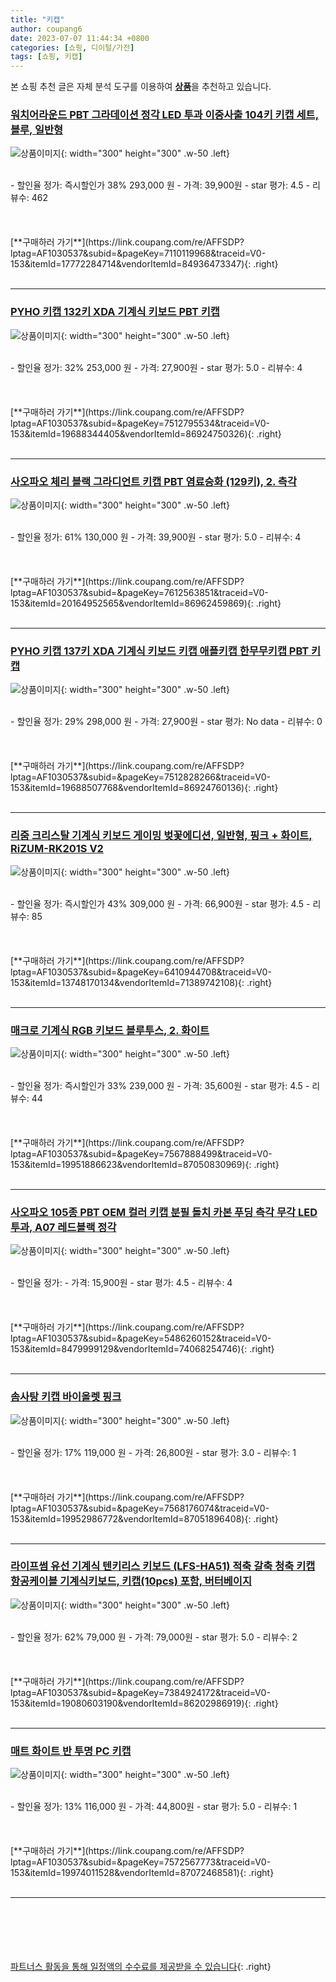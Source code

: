 ```yaml
---
title: "키캡"
author: coupang6
date: 2023-07-07 11:44:34 +0800
categories: [쇼핑, 디이털/가전]
tags: [쇼핑, 키캡]
---
```


본 쇼핑 추천 글은 자체 분석 도구를 이용하여 [**상품**](https://link.coupang.com/a/bao1ui)을 추천하고 있습니다.

### [워치어라운드 PBT 그라데이션 정각 LED 투과 이중사출 104키 키캡 세트, 블루, 일반형](https://link.coupang.com/re/AFFSDP?lptag=AF1030537&subid=&pageKey=7110119968&traceid=V0-153&itemId=17772284714&vendorItemId=84936473347)

![상품이미지](https://thumbnail6.coupangcdn.com/thumbnails/remote/230x230ex/image/vendor_inventory/bc2e/90c138f69a983b9ba792358bdf0df1eb2c01c4c986fddde453e8643a41f0.jpg){: width="300" height="300" .w-50 .left}


<br>
- 할인율 정가: 즉시할인가 38%  293,000   원
- 가격: 39,900원
- star 평가: 4.5
- 리뷰수: 462
<br>
<br>
<br>
<br>
[**구매하러 가기**](https://link.coupang.com/re/AFFSDP?lptag=AF1030537&subid=&pageKey=7110119968&traceid=V0-153&itemId=17772284714&vendorItemId=84936473347){: .right}
<br>
<br>

---

### [PYHO 키캡 132키 XDA 기계식 키보드 PBT 키캡](https://link.coupang.com/re/AFFSDP?lptag=AF1030537&subid=&pageKey=7512795534&traceid=V0-153&itemId=19688344405&vendorItemId=86924750326)

![상품이미지](https://thumbnail8.coupangcdn.com/thumbnails/remote/230x230ex/image/vendor_inventory/1dec/42cbcadf9af5e59cbb7fc47cff5b329fcd0fad285041f9b5ce95bbe69d1d.jpg){: width="300" height="300" .w-50 .left}


<br>
- 할인율 정가: 32%  253,000   원
- 가격: 27,900원
- star 평가: 5.0
- 리뷰수: 4
<br>
<br>
<br>
<br>
[**구매하러 가기**](https://link.coupang.com/re/AFFSDP?lptag=AF1030537&subid=&pageKey=7512795534&traceid=V0-153&itemId=19688344405&vendorItemId=86924750326){: .right}
<br>
<br>

---

### [사오파오 체리 블랙 그라디언트 키캡 PBT 염료승화 (129키), 2. 측각](https://link.coupang.com/re/AFFSDP?lptag=AF1030537&subid=&pageKey=7612563851&traceid=V0-153&itemId=20164952565&vendorItemId=86962459869)

![상품이미지](https://thumbnail7.coupangcdn.com/thumbnails/remote/230x230ex/image/vendor_inventory/9dfd/792ce9ba370131a22f5d187e24ac2a57329bf1a3fc0a36f35827b703f417.jpg){: width="300" height="300" .w-50 .left}


<br>
- 할인율 정가: 61%  130,000   원
- 가격: 39,900원
- star 평가: 5.0
- 리뷰수: 4
<br>
<br>
<br>
<br>
[**구매하러 가기**](https://link.coupang.com/re/AFFSDP?lptag=AF1030537&subid=&pageKey=7612563851&traceid=V0-153&itemId=20164952565&vendorItemId=86962459869){: .right}
<br>
<br>

---

### [PYHO 키캡 137키 XDA 기계식 키보드 키캡 애플키캡 한무무키캡 PBT 키캡](https://link.coupang.com/re/AFFSDP?lptag=AF1030537&subid=&pageKey=7512828266&traceid=V0-153&itemId=19688507768&vendorItemId=86924760136)

![상품이미지](https://thumbnail8.coupangcdn.com/thumbnails/remote/230x230ex/image/vendor_inventory/c4bf/0f9b4a4342fdd3375577076c981176e387f2722560a1fe4a321bd3dbea5d.jpg){: width="300" height="300" .w-50 .left}


<br>
- 할인율 정가: 29%  298,000   원
- 가격: 27,900원
- star 평가: No data
- 리뷰수: 0
<br>
<br>
<br>
<br>
[**구매하러 가기**](https://link.coupang.com/re/AFFSDP?lptag=AF1030537&subid=&pageKey=7512828266&traceid=V0-153&itemId=19688507768&vendorItemId=86924760136){: .right}
<br>
<br>

---

### [리줌 크리스탈 기계식 키보드 게이밍 벚꽃에디션, 일반형, 핑크 + 화이트, RiZUM-RK201S V2](https://link.coupang.com/re/AFFSDP?lptag=AF1030537&subid=&pageKey=6410944708&traceid=V0-153&itemId=13748170134&vendorItemId=71389742108)

![상품이미지](https://thumbnail6.coupangcdn.com/thumbnails/remote/230x230ex/image/vendor_inventory/bce1/41f588c563e4482f6b12997463a0d22b97ab9cf219b4d4d2540c1f5245c5.jpg){: width="300" height="300" .w-50 .left}


<br>
- 할인율 정가: 즉시할인가 43%  309,000   원
- 가격: 66,900원
- star 평가: 4.5
- 리뷰수: 85
<br>
<br>
<br>
<br>
[**구매하러 가기**](https://link.coupang.com/re/AFFSDP?lptag=AF1030537&subid=&pageKey=6410944708&traceid=V0-153&itemId=13748170134&vendorItemId=71389742108){: .right}
<br>
<br>

---

### [매크로 기계식 RGB 키보드 블루투스, 2. 화이트](https://link.coupang.com/re/AFFSDP?lptag=AF1030537&subid=&pageKey=7567888499&traceid=V0-153&itemId=19951886623&vendorItemId=87050830969)

![상품이미지](https://thumbnail10.coupangcdn.com/thumbnails/remote/230x230ex/image/vendor_inventory/942a/8e2a9be0047952487fd8d6c7f87857f964db75c6bb0188f39b10c6b1c39d.jpg){: width="300" height="300" .w-50 .left}


<br>
- 할인율 정가: 즉시할인가 33%  239,000   원
- 가격: 35,600원
- star 평가: 4.5
- 리뷰수: 44
<br>
<br>
<br>
<br>
[**구매하러 가기**](https://link.coupang.com/re/AFFSDP?lptag=AF1030537&subid=&pageKey=7567888499&traceid=V0-153&itemId=19951886623&vendorItemId=87050830969){: .right}
<br>
<br>

---

### [사오파오 105종 PBT OEM 컬러 키캡 분필 돌치 카본 푸딩 측각 무각 LED투과, A07 레드블랙 정각](https://link.coupang.com/re/AFFSDP?lptag=AF1030537&subid=&pageKey=5486260152&traceid=V0-153&itemId=8479999129&vendorItemId=74068254746)

![상품이미지](https://thumbnail8.coupangcdn.com/thumbnails/remote/230x230ex/image/vendor_inventory/ee72/3e775b8f9238a3d23a16e362c24abe539365f3b26a8a2d939e03e9943d0e.jpg){: width="300" height="300" .w-50 .left}


<br>
- 할인율 정가: 
- 가격: 15,900원
- star 평가: 4.5
- 리뷰수: 4
<br>
<br>
<br>
<br>
[**구매하러 가기**](https://link.coupang.com/re/AFFSDP?lptag=AF1030537&subid=&pageKey=5486260152&traceid=V0-153&itemId=8479999129&vendorItemId=74068254746){: .right}
<br>
<br>

---

### [솜사탕 키캡 바이올렛 핑크](https://link.coupang.com/re/AFFSDP?lptag=AF1030537&subid=&pageKey=7568176074&traceid=V0-153&itemId=19952986772&vendorItemId=87051896408)

![상품이미지](https://thumbnail10.coupangcdn.com/thumbnails/remote/230x230ex/image/vendor_inventory/eea3/ed5d0278c5cb532f9a91eee4ad2fae8e38bae39adf5a67cb8550a286a1b7.jpg){: width="300" height="300" .w-50 .left}


<br>
- 할인율 정가: 17%  119,000   원
- 가격: 26,800원
- star 평가: 3.0
- 리뷰수: 1
<br>
<br>
<br>
<br>
[**구매하러 가기**](https://link.coupang.com/re/AFFSDP?lptag=AF1030537&subid=&pageKey=7568176074&traceid=V0-153&itemId=19952986772&vendorItemId=87051896408){: .right}
<br>
<br>

---

### [라이프썸 유선 기계식 텐키리스 키보드 (LFS-HA51) 적축 갈축 청축 키캡 항공케이블 기계식키보드, 키캡(10pcs) 포함, 버터베이지](https://link.coupang.com/re/AFFSDP?lptag=AF1030537&subid=&pageKey=7384924172&traceid=V0-153&itemId=19080603190&vendorItemId=86202986919)

![상품이미지](https://thumbnail9.coupangcdn.com/thumbnails/remote/230x230ex/image/vendor_inventory/715e/1594810beba381de549bb736d18be1fa024a609cd4a2ebd8c593120d3795.jpg){: width="300" height="300" .w-50 .left}


<br>
- 할인율 정가: 62%  79,000   원
- 가격: 79,000원
- star 평가: 5.0
- 리뷰수: 2
<br>
<br>
<br>
<br>
[**구매하러 가기**](https://link.coupang.com/re/AFFSDP?lptag=AF1030537&subid=&pageKey=7384924172&traceid=V0-153&itemId=19080603190&vendorItemId=86202986919){: .right}
<br>
<br>

---

### [매트 화이트 반 투명 PC 키캡](https://link.coupang.com/re/AFFSDP?lptag=AF1030537&subid=&pageKey=7572567773&traceid=V0-153&itemId=19974011528&vendorItemId=87072468581)

![상품이미지](https://thumbnail8.coupangcdn.com/thumbnails/remote/230x230ex/image/vendor_inventory/5b96/78e493fdf259f625dad0d61f757a0c951b7ba49814c6970752fe9ddd9523.png){: width="300" height="300" .w-50 .left}


<br>
- 할인율 정가: 13%  116,000   원
- 가격: 44,800원
- star 평가: 5.0
- 리뷰수: 1
<br>
<br>
<br>
<br>
[**구매하러 가기**](https://link.coupang.com/re/AFFSDP?lptag=AF1030537&subid=&pageKey=7572567773&traceid=V0-153&itemId=19974011528&vendorItemId=87072468581){: .right}
<br>
<br>

---
<br><br><br><br><br> [파트너스 활동을 통해 일정액의 수수료를 제공받을 수 있습니다](https://link.coupang.com/a/bao1ui){: .right}